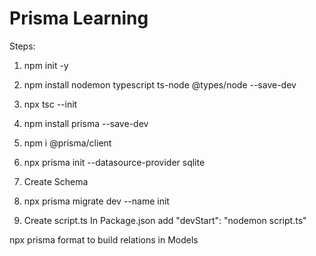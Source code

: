 # Prisma Learning
Steps:
1. npm init -y
2. npm install nodemon typescript ts-node @types/node --save-dev
3. npx tsc --init
4. npm install prisma --save-dev
5. npm i @prisma/client
6. npx prisma init --datasource-provider sqlite
8. Create Schema

9. npx prisma migrate dev --name init

10. Create script.ts
In Package.json add "devStart": "nodemon script.ts"

npx prisma format to build relations in Models
